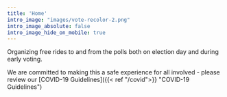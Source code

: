 ```yaml
---
title: 'Home'
intro_image: "images/vote-recolor-2.png"
intro_image_absolute: false
intro_image_hide_on_mobile: true
---
```


Organizing free rides to and from the polls both on election day and during early voting.  

We are committed to making this a safe experience for all involved - please review our [COVID-19 Guidelines]({{< ref "/covid">}} "COVID-19 Guidelines")